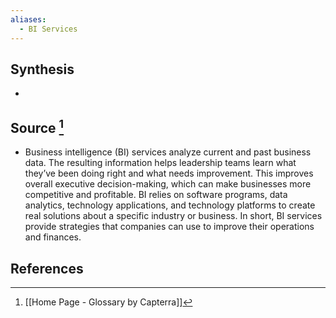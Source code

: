 ```yaml
---
aliases:
  - BI Services
---
```

## Synthesis
- 
## Source [^1]
- Business intelligence (BI) services analyze current and past business data. The resulting information helps leadership teams learn what they’ve been doing right and what needs improvement. This improves overall executive decision-making, which can make businesses more competitive and profitable. BI relies on software programs, data analytics, technology applications, and technology platforms to create real solutions about a specific industry or business. In short, BI services provide strategies that companies can use to improve their operations and finances.
## References

[^1]: [[Home Page - Glossary by Capterra]]